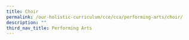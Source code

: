 ```yaml
---
title: Choir
permalink: /our-holistic-curriculum/cce/cca/performing-arts/choir/
description: ""
third_nav_title: Performing Arts
---
```

